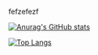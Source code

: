 fefzefezf


<!-- ![Anurag's GitHub stats](https://github-readme-stats.vercel.app/api?username=/ilyes-guy&show_icons=true&theme=radical) -->
[![Anurag's GitHub stats](https://github-readme-stats.vercel.app/api?username=ilyes-guy&show_icons=true&theme=radical&count_private=true)](https://github.com/anuraghazra/github-readme-stats)


[![Top Langs](https://github-readme-stats.vercel.app/api/top-langs/?username=ilyes-guy&count_private=true)](https://github.com/anuraghazra/github-readme-stats)
